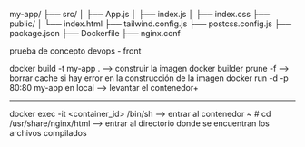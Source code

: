 my-app/
├── src/
│   ├── App.js
│   ├── index.js
│   ├── index.css
├── public/
│   └── index.html
├── tailwind.config.js
├── postcss.config.js
├── package.json
├── Dockerfile
├── nginx.conf



prueba de concepto devops - front

docker build -t my-app . --> construir la imagen
docker builder prune -f --> borrar cache si hay error en la construcción de la imagen
docker run -d -p 80:80 my-app en local --> levantar el contenedor+

******************

docker exec -it <container_id> /bin/sh --> entrar al contenedor
~ # cd /usr/share/nginx/html --> entrar al directorio donde se encuentran los archivos compilados